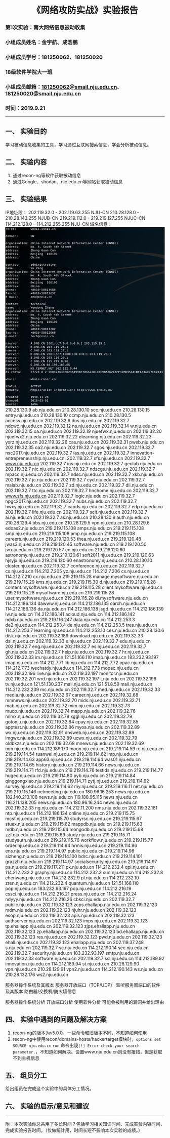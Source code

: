 

# <center>《网络攻防实战》实验报告</center>

### **第1次实验：南大网络信息被动收集**

### 小组成员姓名：金宇航、成浩鹏

### 小组成员学号：181250062、181250020

### 18级软件学院大一班

### 小组成员邮箱：181250062@smail.nju.edu.cn、181250020@smail.nju.edu.cn

### 时间：2019.9.21

---

## 一、 实验目的

学习被动信息收集的工具，学习通过互联网搜索信息，学会分析被动信息。

## 二、 实验内容

1. 通过recon-ng等软件获取被动信息
2. 通过Google、shodan、nic.edu.cn等网站获取被动信息

## 三、 实验结果

IP地址段：
202.119.32.0 - 202.119.63.255  NJU-CN
210.28.128.0 - 210.28.143.255 NJUB-CN
219.219.112.0 - 219.219.127.255 NJUC-CN
114.212.128.0 - 114.212.255.255 NJU-CN
域名信息：![](img/yumingxinxi.png)
210.28.130.9	ab.nju.edu.cn
210.28.130.10	scc.nju.edu.cn
210.28.130.15	entry.nju.edu.cn
210.28.130.10	ccmp.nju.edu.cn
210.28.130.5	access.nju.edu.cn
202.119.32.6	dns.nju.edu.cn
202.119.32.7	ndcwc.nju.edu.cn
202.119.32.12	ns.nju.edu.cn
202.119.32.14	w.nju.edu.cn
202.119.32.15	oa.nju.edu.cn
202.119.32.19	njuefwx.nju.edu.cn
202.119.32.20	njuefwx2.nju.edu.cn
202.119.32.22	elearning.nju.edu.cn
202.119.32.23	yxrz.nju.edu.cn
202.119.32.26	cas.nju.edu.cn
202.119.32.31	pweb.nju.edu.cn
202.119.32.35	oa2.nju.edu.cn
202.119.32.7	sgos.nju.edu.cn
202.119.32.7	nsc2017.nju.edu.cn
202.119.32.7	ias.nju.edu.cn
202.119.32.7	innovation-entrepreneurship.nju.edu.cn. 
202.119.32.7	sfs.nju.edu.cn
202.119.32.7	www.nju.edu.cn
202.119.32.7	ius.nju.edu.cn
202.119.32.7	geolab.nju.edu.cn
202.119.32.7	nic.nju.edu.cn
202.119.32.7	ndzcgs.nju.edu.cn
202.119.32.7	mpacc.nju.edu.cn
202.119.32.7	ndsc.nju.edu.cn
202.119.32.7	xkb.nju.edu.cn
202.119.32.7	jc.nju.edu.cn
202.119.32.7	cyd.nju.edu.cn
202.119.32.7	malab.nju.edu.cn
202.119.32.7	zd.nju.edu.cn
202.119.32.7	dii.nju.edu.cn
202.119.32.7	ttc.nju.edu.cn
202.119.32.7	hnchome.nju.edu.cn
202.119.32.7	www.sfs.nju.edu.cn
202.119.32.7	logic.nju.edu.cn
202.119.32.7	npgc2017.nju.edu.cn
202.119.32.7	nubs.nju.edu.cn
202.119.32.7	hwxy.nju.edu.cn
202.119.32.7	capds.nju.edu.cn
202.119.32.7	edp.nju.edu.cn
202.119.32.7	life.nju.edu.cn
202.119.32.7	scit.nju.edu.cn
202.119.32.7	ai.nju.edu.cn
202.119.32.7	as.nju.edu.cn
210.28.130.9	auth.nju.edu.cn
210.28.129.4	bbs.nju.edu.cn
210.28.129.5	vpn.nju.edu.cn
210.28.129.6	edoas2.nju.edu.cn
219.219.115.108	amps.nju.edu.cn
219.219.115.108	smp.nju.edu.cn
219.219.115.108	amp.nju.edu.cn
219.219.115.108	careers.nju.edu.cn
219.219.120.53	thea.nju.edu.cn
219.219.120.48	jwas3.nju.edu.cn
219.219.120.45	software.nju.edu.cn
219.219.120.50	jw.nju.edu.cn
219.219.120.57	cc.nju.edu.cn
219.219.120.60	astronomy.nju.edu.cn
219.219.120.61	soft2011.nju.edu.cn
219.219.120.63	hjsyjx.nju.edu.cn
219.219.120.60	enastronomy.nju.edu.cn
210.28.130.10	cluster.nju.edu.cn
202.119.32.7	conference.nju.edu.cn
202.119.32.7	cs.nju.edu.cn
114.212.7.205	yz.nju.edu.cn
114.212.7.206	cx.nju.edu.cn
114.212.7.210	cx.nju.edu.cn
219.219.115.28	manage.mysoftware.nju.edu.cn
219.219.115.29	kms.nju.edu.cn
219.219.115.30	d.nju.edu.cn
219.219.115.28	content.mysoftware.nju.edu.cn
219.219.115.28	client.mysoftware.nju.edu.cn
219.219.115.28	mysoftware.nju.edu.cn
219.219.115.28	user.mysoftware.nju.edu.cn
219.219.115.28	dl.mysoftware.nju.edu.cn
114.212.186.134	dawww.nju.edu.cn
114.212.186.135	oarch.nju.edu.cn
114.212.186.136	da.nju.edu.cn
114.212.186.138	jsgd.nju.edu.cn
114.212.186.139	lw.nju.edu.cn
114.212.186.141	acloud.nju.edu.cn
114.212.186.142	ndxb.nju.edu.cn
219.219.116.247	data.nju.edu.cn
114.212.253.3	de2.nju.edu.cn
114.212.253.4	de.nju.edu.cn
114.212.253.5	tres.nju.edu.cn
114.212.253.7	learning.nju.edu.cn
114.212.253.10	ces.nju.edu.cn
210.28.130.6	disk.nju.edu.cn
202.119.32.189	download.nju.edu.cn
202.119.32.33	dsl.nju.edu.cn
202.119.32.33	e.nju.edu.cn
202.119.32.7	edu.nju.edu.cn
202.119.32.7	eng.nju.edu.cn
202.119.32.7	es.nju.edu.cn
202.119.32.7	gh.nju.edu.cn
202.119.32.7	help.nju.edu.cn
202.119.32.7	hr.nju.edu.cn
202.119.32.33	im.nju.edu.cn
121.51.166.110	imap.nju.edu.cn
183.232.93.197	imap.nju.edu.cn
114.212.7.71	lib.nju.edu.cn
114.212.7.72	opac.nju.edu.cn
114.212.7.73	wechatdy.nju.edu.cn
114.212.7.73	mopac.nju.edu.cn
202.119.32.196	live.nju.edu.cn
202.119.32.197	monitor.nju.edu.cn
202.119.32.201	wrd.nju.edu.cn
202.119.32.197	t.nju.edu.cn
202.119.32.196	tv.nju.edu.cn
121.51.130.237	mail.nju.edu.cn
121.51.8.59	mail.nju.edu.cn
114.212.232.239	mc.nju.edu.cn
202.119.32.7	med.nju.edu.cn
202.119.32.33	media.nju.edu.cn
202.119.32.67	career.nju.edu.cn
202.119.32.68	mmnews.nju.edu.cn
202.119.32.70	mids.nju.edu.cn
202.119.32.71	mab.nju.edu.cn
202.119.32.72	mim.nju.edu.cn
202.119.32.73	mucp.nju.edu.cn
202.119.32.74	mapp.nju.edu.cn
202.119.32.76	mimx.nju.edu.cn
202.119.32.78	xggl.nju.edu.cn
202.119.32.79	gotonju.nju.edu.cn
202.119.32.84	cpay.nju.edu.cn
202.119.32.85	apptest.nju.edu.cn
202.119.32.86	myoa.nju.edu.cn
202.119.32.89	wx.nju.edu.cn
202.119.32.91	dnsweb.nju.edu.cn
202.119.32.89	imgwx.nju.edu.cn
202.119.32.89	ucwx.nju.edu.cn
202.119.32.79	oldbkzs.nju.edu.cn
202.119.32.68	mnews.nju.edu.cn
202.119.32.69	mm.nju.edu.cn
114.212.189.170	moon.nju.edu.cn
219.219.114.59	rc.nju.edu.cn
219.219.114.54	tuanwei.nju.edu.cn
219.219.114.62	imp.nju.edu.cn
219.219.114.63	app63.nju.edu.cn
219.219.114.64	was01.nju.edu.cn
219.219.114.65	history.nju.edu.cn
219.219.114.66	news.nju.edu.cn
219.219.114.71	rfd.nju.edu.cn
219.219.114.76	testids.nju.edu.cn
219.219.114.77	hugeo.nju.edu.cn
219.219.114.80	pyb.nju.edu.cn
219.219.114.84	qinggongxiao.nju.edu.cn
219.219.114.71	zytj.nju.edu.cn
219.219.114.62	survey.nju.edu.cn
219.219.114.62	my.nju.edu.cn
219.219.116.11	net.nju.edu.cn
219.219.115.146	netmeeting.nju.edu.cn
180.96.16.253	news.nju.edu.cn
182.140.213.106	news.nju.edu.cn
119.188.95.115	news.nju.edu.cn
116.211.138.205	news.nju.edu.cn
180.96.16.244	news.nju.edu.cn
202.119.32.33	ng.nju.edu.cn
114.212.11.200	nms.nju.edu.cn
202.119.32.181	ntp.nju.edu.cn
114.212.186.134	online.nju.edu.cn
219.219.115.75	mcsf.nju.edu.cn
219.219.115.70	studyrsc.nju.edu.cn
219.219.115.67	stuex.nju.edu.cn
219.219.115.62	mappdb.nju.edu.cn
219.219.115.63	mdb.nju.edu.cn
219.219.115.64	mongodb.nju.edu.cn
219.219.115.68	zzf.nju.edu.cn
219.219.115.69	study.nju.edu.cn
219.219.115.71	studyauth.nju.edu.cn
219.219.115.76	workflow.nju.edu.cn
219.219.115.77	order.nju.edu.cn
219.219.114.94	hrmis.nju.edu.cn
219.219.114.96	ens.nju.edu.cn
219.219.114.97	public.nju.edu.cn
219.219.114.98	sizheng.nju.edu.cn
219.219.114.100	bdrc.nju.edu.cn
219.219.114.101	grazzh.nju.edu.cn
219.219.114.97	socialsecurity.nju.edu.cn
219.219.114.97	pa.nju.edu.cn
219.219.117.211	pk.nju.edu.cn
114.212.232.4	qpl.nju.edu.cn
114.212.232.2	graphy.nju.edu.cn
114.212.232.3	sun.nju.edu.cn
114.212.232.8	chenwang.nju.edu.cn
114.212.232.9	pl.nju.edu.cn
114.212.232.10	zren.nju.edu.cn
114.212.232.4	quantum.nju.edu.cn
121.51.166.110	pop.nju.edu.cn
183.232.93.197	pop.nju.edu.cn
114.212.216.19	cssci.nju.edu.cn
114.212.216.21	press.nju.edu.cn
114.212.216.24	ndyyy.nju.edu.cn
114.212.216.26	cbkci.nju.edu.cn
202.119.32.7	public.nju.edu.cn
202.119.32.123	zcps.ehallapp.nju.edu.cn
202.119.32.123	mdm.nju.edu.cn
202.119.32.123	njuhr.nju.edu.cn
202.119.32.123	esop.nju.edu.cn
202.119.32.123	apis.nju.edu.cn
202.119.32.123	authserver.nju.edu.cn
202.119.32.123	imps.nju.edu.cn
202.119.32.123	tp.ehallapp.nju.edu.cn
202.119.32.123	zjps.ehallapp.nju.edu.cn
202.119.32.123	zp.ehallapp.nju.edu.cn
202.119.32.123	bd.ehallapp.nju.edu.cn
202.119.32.123	res.nju.edu.cn
202.119.32.123	pwd.nju.edu.cn
202.119.32.123	ehall.nju.edu.cn
202.119.32.123	ehallapp.nju.edu.cn
202.119.37.248	s.nju.edu.cn
202.119.32.7	sc.nju.edu.cn
114.212.190.14	sec.nju.edu.cn
202.119.32.7	security.nju.edu.cn
183.232.93.197	smtp.nju.edu.cn
202.119.32.33	software.nju.edu.cn
202.119.32.7	ssl.nju.edu.cn
114.212.189.92	innovation.nju.edu.cn
114.212.189.94	st.nju.edu.cn
210.28.129.90	vpn.nju.edu.cn
210.28.129.91	vpn2.nju.edu.cn
114.212.190.143	ws.nju.edu.cn
210.28.132.176	ws2.nju.edu.cn

服务器操作系统及其版本
服务器开放端口（TCP/UDP）
监听服务器端口的软件及其版本
路由器/交换机/防火墙信息

服务器操作系统分析
开放端口分析
使用软件分析
可能会被利用的漏洞并给出理由

## 四、 实验中遇到的问题及解决方案

1. recon-ng的版本为v5.0.0，一些命令和旧版本不同，不知道如何使用
2. recon-ng中使用recon/domains-hosts/hackertarget模块时，`options set SOURCE nju.edu.cn` `run` 命令出现`[!] Error check your search parameter.`，不知道如何解决。设置www.nju.edu.cn则没有报错，但是获取不到主机信息

## 五、 组员分工

给出组员在完成这个实验中的具体分工情况。

## 六、 实验的启示/意见和建议

---

附：本次实验你总共用了多长时间？包括学习相关知识时间、完成实验内容时间、完成实验报告时间。（仅做统计用，时间长短不影响本次实验的成绩。）